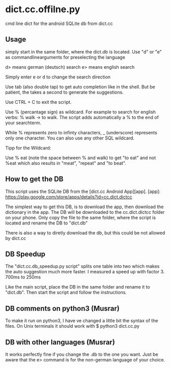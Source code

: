 # dict.cc.offilne.py
cmd line dict for the android SQLite db from dict.cc

## Usage
simply start in the same folder, where the dict.db is located.
Use "d" or "e" as commandlinearguments for preselecting the language

d> means german (deutsch) search
e> means english search

Simply enter e or d to change the search direction

Use tab (also double tap) to get auto completion like in the shell. But be patient, the takes a second to generate the suggestions.

Use CTRL + C to exit the script.

Use % (percantage sign) as wildcard. For example to search for english verbs: % walk -> to walk. The script adds automatically a % to the end of your searchterm.

While % represents zero to infinty characters, _ (underscore) represents only one character. You can also use any other SQL wildcard.

Tipp for the Wildcard:

Use % eat (note the space between % and walk) to get "to eat" and not %eat which also results in "meat", "repeat" and "to beat".

## How to get the DB
This script uses the SQLite DB from the [dict.cc Android App][app].
  [app]: https://play.google.com/store/apps/details?id=cc.dict.dictcc

The simplest way to get this DB, is to download the app, then download the dictionary in the app.
The DB will be downloaded to the cc.dict.dictcc folder on your phone.
Only copy the file to the same folder, where the script is located and rename the DB to "dict.db"

There is also a way to diretly download the db, but this could be not allowed by dict.cc

## DB Speedup
The "dict.cc.db_speedup.py script" splits one table into two which makes the auto suggestion much more faster. I measured a speed up with factor 3. 700ms to 250ms

Like the main script, place the DB in the same folder and rename it to "dict.db". Then start the script and follow the instructions. 

## DB comments on python3 (Musrar)
To make it run on python3, I have ve changed a little bit the syntax of the files. On Unix terminals it should work with $ python3 dict.cc.py

## DB with other languages (Musrar)
It works perfectly fine if you change the .db to the one you want. Just be aware that the e> command is for the non-german language of your choice.

